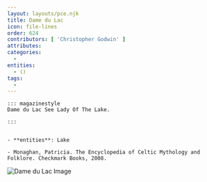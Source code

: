 ```yaml
---
layout: layouts/pce.njk
title: Dame du Lac
icon: file-lines
order: 624
contributors: [ 'Christopher Godwin' ]
attributes:
categories:
  - 
entities:
  - ()
tags:
  - 
---
```

``` tab [group1:Info]
::: magazinestyle
Dame du Lac See Lady Of The Lake.

:::
```
``` tab [group1:Attributes]
```
``` tab [group1:Entities]
- **entities**: Lake
```
``` tab [group1:Sources]
- Monaghan, Patricia. The Encyclopedia of Celtic Mythology and Folklore. Checkmark Books, 2008.
```
![Dame du Lac Image](['https://upload.wikimedia.org/wikipedia/commons/thumb/b/b3/Mairie_Lisses_IMG_2295.jpg/1200px-Mairie_Lisses_IMG_2295.jpg'])
